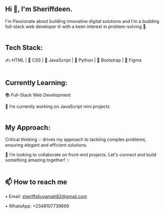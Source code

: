 ## Hi 👋, I'm Sheriffdeen.

I'm Passionate about building innovative digital solutions and I'm a budding full-stack web developer 🌐 with a keen interest in problem-solving 🧩.
<br>
<br>

## Tech Stack:
✍️ HTML | 💅 CSS | 📃 JavaScript | 🐍 Python | 💼 Bootstrap | 🎨 Figma
<br>
<br>

## Currently Learning:
📚 Full-Stack Web Development

🔭 I’m currently working on JavaScript mini projects
<br>
<br>

## My Approach:
Critical thinking 💡 drives my approach to tackling complex problems, ensuring elegant and efficient solutions.


👯 I’m looking to collaborate on front-end projects. Let's connect and build something amazing together! ✨
<br>
<br>

## 📫 How to reach me
• Email: sheriffaliuyamah82@gmail.com 

• WhatsApp: +2348107739669

